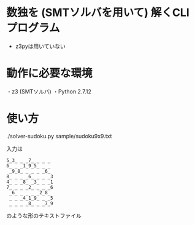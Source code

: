 # 数独を (SMTソルバを用いて) 解くCLIプログラム
* z3pyは用いていない
<!-- 使い方がわからない -->

# 動作に必要な環境
・z3 (SMTソルバ)
・Python 2.7.12

# 使い方
./solver-sudoku.py sample/sudoku9x9.txt

入力は

```
5_3_ _ _7_ _ _ _ 
6_ _ _1_9_5_ _ _ 
 _9_8_ _ _ _ _6_ 
8_ _ _ _6_ _ _ _3
4_ _ _8_ _3_ _ _1
7_ _ _ _2_ _ _ _6
 _6_ _ _ _ _2_8_ 
 _ _ _4_1_9_ _ _5
 _ _ _ _8_ _ _7_9
```

のような形のテキストファイル

<!-- chmod 755 *.py などして権限が必要...改善したい -->
<!-- z3をos.systemする必要あるから厳しい？ -->
